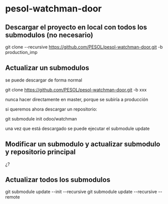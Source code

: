 # pesol-watchman-door

## Descargar el proyecto en local con todos los submodulos (no necesario)

git clone --recursive https://github.com/PESOL/pesol-watchman-door.git -b production_imp


## Actualizar un submodulos

se puede descargar de forma normal

git clone https://github.com/PESOL/pesol-watchman-door.git -b xxx

nunca hacer directamente en master, porque se subiría a producción

si queremos ahora descargar un repositorio:

git submodule init odoo/watchman

una vez que está descargado se puede ejecutar el submodule update

## Modificar un submodulo y actualizar submodulo y repositorio principal

¿?

## Actualizar todos los submodulos

git submodule update --init --recursive
git submodule update --recursive --remote
